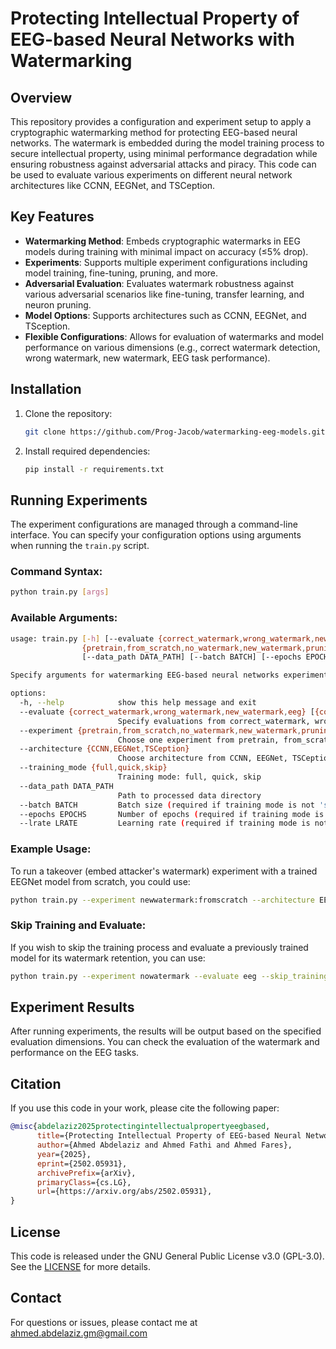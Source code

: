 # Protecting Intellectual Property of EEG-based Neural Networks with Watermarking

## Overview

This repository provides a configuration and experiment setup to apply a cryptographic watermarking method for protecting EEG-based neural networks. The watermark is embedded during the model training process to secure intellectual property, using minimal performance degradation while ensuring robustness against adversarial attacks and piracy. This code can be used to evaluate various experiments on different neural network architectures like CCNN, EEGNet, and TSCeption.

## Key Features

- **Watermarking Method**: Embeds cryptographic watermarks in EEG models during training with minimal impact on accuracy (≤5% drop).
- **Experiments**: Supports multiple experiment configurations including model training, fine-tuning, pruning, and more.
- **Adversarial Evaluation**: Evaluates watermark robustness against various adversarial scenarios like fine-tuning, transfer learning, and neuron pruning.
- **Model Options**: Supports architectures such as CCNN, EEGNet, and TSception.
- **Flexible Configurations**: Allows for evaluation of watermarks and model performance on various dimensions (e.g., correct watermark detection, wrong watermark, new watermark, EEG task performance).

## Installation

1. Clone the repository:
   ```bash
   git clone https://github.com/Prog-Jacob/watermarking-eeg-models.git
   ```
2. Install required dependencies:
   ```bash
   pip install -r requirements.txt
   ```

## Running Experiments

The experiment configurations are managed through a command-line interface. You can specify your configuration options using arguments when running the `train.py` script.

### Command Syntax:

```bash
python train.py [args]
```

### Available Arguments:

```bash
usage: train.py [-h] [--evaluate {correct_watermark,wrong_watermark,new_watermark,eeg} [{correct_watermark,wrong_watermark,new_watermark,eeg} ...]] --experiment
                {pretrain,from_scratch,no_watermark,new_watermark,pruning,fine_tuning,quantization,transfer_learning} --architecture {CCNN,EEGNet,TSCeption} [--training_mode {full,quick,skip}]
                [--data_path DATA_PATH] [--batch BATCH] [--epochs EPOCHS] [--lrate LRATE]

Specify arguments for watermarking EEG-based neural networks experiments and evaluations.

options:
  -h, --help            show this help message and exit
  --evaluate {correct_watermark,wrong_watermark,new_watermark,eeg} [{correct_watermark,wrong_watermark,new_watermark,eeg} ...]
                        Specify evaluations from correct_watermark, wrong_watermark, new_watermark, eeg
  --experiment {pretrain,from_scratch,no_watermark,new_watermark,pruning,fine_tuning,quantization,transfer_learning}
                        Choose one experiment from pretrain, from_scratch, no_watermark, new_watermark, pruning, fine_tuning, quantization, transfer_learning
  --architecture {CCNN,EEGNet,TSCeption}
                        Choose architecture from CCNN, EEGNet, TSCeption
  --training_mode {full,quick,skip}
                        Training mode: full, quick, skip
  --data_path DATA_PATH
                        Path to processed data directory
  --batch BATCH         Batch size (required if training mode is not 'skip')
  --epochs EPOCHS       Number of epochs (required if training mode is not 'skip')
  --lrate LRATE         Learning rate (required if training mode is not 'skip')
```

### Example Usage:

To run a takeover (embed attacker's watermark) experiment with a trained EEGNet model from scratch, you could use:

```bash
python train.py --experiment newwatermark:fromscratch --architecture EEGNet --epochs 100 --lrate 0.001
```

### Skip Training and Evaluate:

If you wish to skip the training process and evaluate a previously trained model for its watermark retention, you can use:

```bash
python train.py --experiment nowatermark --evaluate eeg --skip_training
```

## Experiment Results

After running experiments, the results will be output based on the specified evaluation dimensions. You can check the evaluation of the watermark and performance on the EEG tasks.

## Citation

If you use this code in your work, please cite the following paper:

```bibtex
@misc{abdelaziz2025protectingintellectualpropertyeegbased,
      title={Protecting Intellectual Property of EEG-based Neural Networks with Watermarking},
      author={Ahmed Abdelaziz and Ahmed Fathi and Ahmed Fares},
      year={2025},
      eprint={2502.05931},
      archivePrefix={arXiv},
      primaryClass={cs.LG},
      url={https://arxiv.org/abs/2502.05931},
}
```

## License

This code is released under the GNU General Public License v3.0 (GPL-3.0). See the [LICENSE](./LICENSE) for more details.

## Contact

For questions or issues, please contact me at ahmed.abdelaziz.gm@gmail.com
